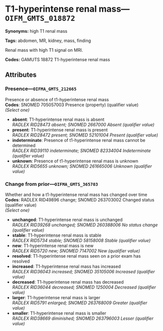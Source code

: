 # T1-hyperintense renal mass—`OIFM_GMTS_018872`

**Synonyms:** high T1 renal mass

**Tags:** abdomen, MR, kidney, mass, finding

Renal mass with high T1 signal on MRI.

**Codes:** GAMUTS 18872 T1-hyperintense renal mass

## Attributes

### Presence—`OIFMA_GMTS_212665`

Presence or absence of t1-hyperintense renal mass  
**Codes**: SNOMED 705057003 Presence (property) (qualifier value)  
*(Select one)*

- **absent**: T1-hyperintense renal mass is absent  
_RADLEX RID28473 absent; SNOMED 2667000 Absent (qualifier value)_
- **present**: T1-hyperintense renal mass is present  
_RADLEX RID28472 present; SNOMED 52101004 Present (qualifier value)_
- **indeterminate**: Presence of t1-hyperintense renal mass cannot be determined  
_RADLEX RID39110 indeterminate; SNOMED 82334004 Indeterminate (qualifier value)_
- **unknown**: Presence of t1-hyperintense renal mass is unknown  
_RADLEX RID5655 unknown; SNOMED 261665006 Unknown (qualifier value)_

### Change from prior—`OIFMA_GMTS_365703`

Whether and how a t1-hyperintense renal mass has changed over time  
**Codes**: RADLEX RID49896 change; SNOMED 263703002 Changed status (qualifier value)  
*(Select one)*

- **unchanged**: T1-hyperintense renal mass is unchanged  
_RADLEX RID39268 unchanged; SNOMED 260388006 No status change (qualifier value)_
- **stable**: T1-hyperintense renal mass is stable  
_RADLEX RID5734 stable; SNOMED 58158008 Stable (qualifier value)_
- **new**: T1-hyperintense renal mass is new  
_RADLEX RID5720 new; SNOMED 7147002 New (qualifier value)_
- **resolved**: T1-hyperintense renal mass seen on a prior exam has resolved  
- **increased**: T1-hyperintense renal mass has increased  
_RADLEX RID36043 increased; SNOMED 35105006 Increased (qualifier value)_
- **decreased**: T1-hyperintense renal mass has decreased  
_RADLEX RID36044 decreased; SNOMED 1250004 Decreased (qualifier value)_
- **larger**: T1-hyperintense renal mass is larger  
_RADLEX RID5791 enlarged; SNOMED 263768009 Greater (qualifier value)_
- **smaller**: T1-hyperintense renal mass is smaller  
_RADLEX RID38669 diminished; SNOMED 263796003 Lesser (qualifier value)_